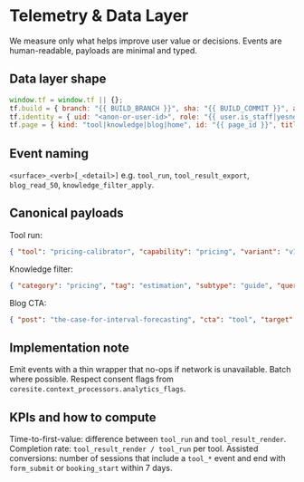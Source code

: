 # Telemetry & Data Layer

We measure only what helps improve user value or decisions. Events are human-readable, payloads are minimal and typed.

## Data layer shape
```js
window.tf = window.tf || {};
tf.build = { branch: "{{ BUILD_BRANCH }}", sha: "{{ BUILD_COMMIT }}", at: "{{ BUILD_DATETIME }}" };
tf.identity = { uid: "<anon-or-user-id>", role: "{{ user.is_staff|yesno:'staff,guest' }}" };
tf.page = { kind: "tool|knowledge|blog|home", id: "{{ page_id }}", title: "{{ page_title }}" };
```

## Event naming
`<surface>_<verb>[_<detail>]` e.g. `tool_run`, `tool_result_export`, `blog_read_50`, `knowledge_filter_apply`.

## Canonical payloads
Tool run:
```json
{ "tool": "pricing-calibrator", "capability": "pricing", "variant": "v1", "inputs_hash": "sha256:...", "duration_ms": 1240, "ok": true }
```

Knowledge filter:
```json
{ "category": "pricing", "tag": "estimation", "subtype": "guide", "query": "value-based" }
```

Blog CTA:
```json
{ "post": "the-case-for-interval-forecasting", "cta": "tool", "target": "forecast-interval-builder" }
```

## Implementation note
Emit events with a thin wrapper that no-ops if network is unavailable. Batch where possible. Respect consent flags from `coresite.context_processors.analytics_flags`.

## KPIs and how to compute
Time-to-first-value: difference between `tool_run` and `tool_result_render`. Completion rate: `tool_result_render / tool_run` per tool. Assisted conversions: number of sessions that include a `tool_*` event and end with `form_submit` or `booking_start` within 7 days.
